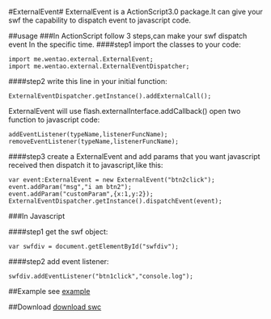 #ExternalEvent#
ExternalEvent is a ActionScript3.0 package.It can give your swf the capability to dispatch event to javascript code.

##usage
###In ActionScript
follow 3 steps,can make your swf dispatch event In the specific time.
####step1
import the classes to your code:

	import me.wentao.external.ExternalEvent;
	import me.wentao.external.ExternalEventDispatcher;

####step2
write this line in your initial function:

	ExternalEventDispatcher.getInstance().addExternalCall();

ExternalEvent will use flash.externalInterface.addCallback() open two function to javascript code:

	addEventListener(typeName,listenerFuncName);
	removeEventListener(typeName,listenerFuncName);

####step3
create a ExternalEvent and add params that you want javascript received then dispatch it to javascript,like this:

	var event:ExternalEvent = new ExternalEvent("btn2click");
	event.addParam("msg","i am btn2");
	event.addParam("customParam",{x:1,y:2});
	ExternalEventDispatcher.getInstance().dispatchEvent(event);

###In Javascript

####step1
get the swf object:

	var swfdiv = document.getElementById("swfdiv");

####step2
add event listener:

	swfdiv.addEventListener("btn1click","console.log");
	
##Example
see [example](https://github.com/zhangwentao/ExternalEvent/tree/master/example)

##Download
[download swc](https://github.com/zhangwentao/ExternalEvent/blob/master/externalEvent/bin/externalEvent.swc)

	
